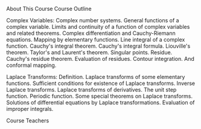 About This Course
Course Outline

Complex Variables: Complex number systems. General functions of a complex variable. Limits and continuity of a function of complex variables and related theorems. Complex differentiation and Cauchy-Riemann equations. Mapping by elementary functions. Line integral of a complex function. Cauchy's integral theorem. Cauchy's integral formula. Liouville's theorem. Taylor's and Laurent's theorem. Singular points. Residue. Cauchy's residue theorem. Evaluation of residues. Contour integration. And conformal mapping.

Laplace Transforms: Definition. Laplace transforms of some elementary functions. Sufficient conditions for existence of Laplace transforms. Inverse Laplace transforms. Laplace transforms of derivatives. The unit step function. Periodic function. Some special theorems on Laplace transforms. Solutions of differential equations by Laplace transformations. Evaluation of improper integrals.

Course Teachers
